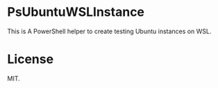 # PsUbuntuWSLInstance

This is A PowerShell helper to create testing Ubuntu instances on WSL.

# License

MIT.
